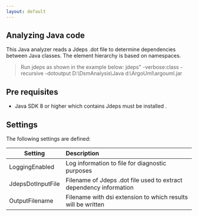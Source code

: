 ```yaml
---
layout: default
---
```


## Analyzing Java code

This Java analyzer reads a Jdeps .dot file to determine dependencies between Java classes.
The element hierarchy is based on namespaces.

> Run jdeps as shown in the example below:
> jdeps" -verbose:class -recursive -dotoutput D:\DsmAnalysis\Java d:\ArgoUml\argouml.jar 

## Pre requisites
* Java SDK 8 or higher which contains Jdeps must be installed .

## Settings

The following settings are defined:

| Setting           | Description                                                        | 
| ------------------|:-------------------------------------------------------------------|
| LoggingEnabled    | Log information to file for diagnostic purposes                    |
| JdepsDotInputFile | Filename of Jdeps .dot file used to extract dependency information |
| OutputFilename    | Filename with dsi extension to which results will be written       |     

